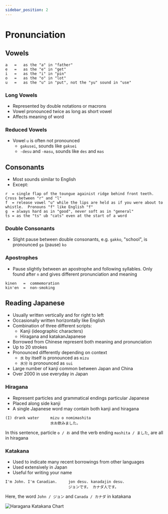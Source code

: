 ```yaml
---
sidebar_position: 2
---
```


# Pronunciation

## Vowels
```
a   =   as the "a" in "father"
e   =   as the "e" in "get"
i   =   as the "i" in "pin"
o   =   as the "o" in "lot"
u   =   as the "u" in "put", not the "yu" sound in "use"
```

### Long Vowels
- Represented by double notations or macrons
- Vowel pronounced twice as long as short vowel
- Affects meaning of word

### Reduced Vowels
- Vowel `u` is often not pronounced
  - `gakusei`, sounds like `gaksei`
  - `-desu` and `-masu`, sounds like `des` and `mas`

## Consonants
- Most sounds similar to English
- Except:
```
r  = single flap of the toungue againist ridge behind front teeth.  Cross between "r" and "l"
f  = release vowel "u" while the lips are held as if you were about to whistle.  Pronouns "f" like English "f"
g  = always hard as in "good", never soft as in "general"
ts = as the "ts" ub "cats" even at the start of a word
```

### Double Consonants
- Slight pause between double consonants, e.g. `gakko`, "school", is pronounced `ga` (pause) `ko`

### Apostrophes
- Pause slightly between an apostrophe and following syllables.  Only found after `n` and gives different pronunciation and meaning
```
kinen   =  commemoration
kin'en  =  non-smoking
```

## Reading Japanese
- Usually written vertically and for right to left
- Occasionally written horizontally like English
- Combination of three different scripts:
  - Kanji (ideographic characters)
  - Hiragana and katakanJapanese
- Borrowed from Chinese represent both meaning and pronunciation
- Up to 20 strokes
- Pronounced differently depending on context
  - `水` by itself is pronounced as `mizu`
  - `水分` is pronounced as `sui`
- Large number of kanji common between Japan and China
- Over 2000 in use everyday in Japan

### Hiragana
- Represent particles and grammatical endings particular Japanese
- Placed along side kanji
- A single Japanese word may contain both kanji and hiragana
```
(I) drank water     mizu o nomimashita
                    水お飲みました。
```
In this sentence, particle `o / お` and the verb ending `mashita / ました`, are all in hiragana

### Katakana
- Used to indicate many recent borrowings from other languages
- Used extensively in Japan
- Useful for writing your name
```
I'm John. I'm Canadian.     jon desu. kanadajin desu.
                            ジョンです。 カナダ人です。
```
Here, the word `John / ジョン` and `Canada / カナダ` in katakana

![Haragana Katakana Chart](/img/chart.jpg)